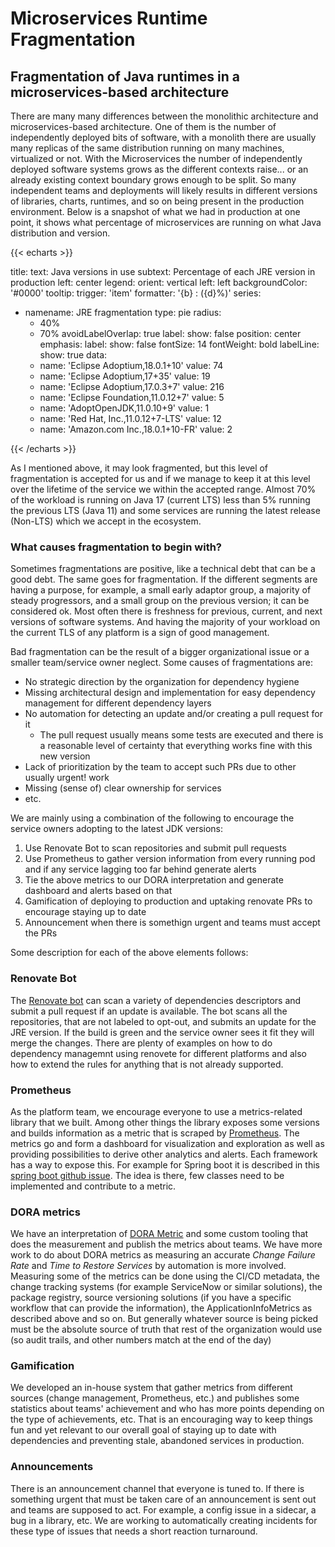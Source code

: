 # Microservices Runtime Fragmentation


## Fragmentation of Java runtimes in a microservices-based architecture

There are many many differences between the monolithic architecture and microservices-based architecture. One of them is the number of independently deployed bits of software, with a monolith there are usually many replicas of the same distribution running on many machines, virtualized or not. With the Microservices the number of independently deployed software systems grows as the different contexts raise... or an already existing context boundary grows enough to be split. So many independent teams and deployments will likely results in different versions of libraries, charts, runtimes, and so on being present in the production environment. Below is a snapshot of what we had in production at one point, it shows what percentage of microservices are running on what Java distribution and version.

{{< echarts >}}

title:
  text: Java versions in use
  subtext: Percentage of each JRE version in production
  left: center
legend:
  orient: vertical
  left: left
backgroundColor: '#0000'
tooltip: 
    trigger: 'item'
    formatter: '{b} : ({d}%)'
series:
  - namename: JRE fragmentation
    type: pie
    radius:
      - 40%
      - 70%
    avoidLabelOverlap: true
    label:
      show: false
      position: center
    emphasis:
      label:
        show: false
        fontSize: 14
        fontWeight: bold
    labelLine:
      show: true
    data:
      - name: 'Eclipse Adoptium,18.0.1+10'
        value: 74
      - name: 'Eclipse Adoptium,17+35'
        value: 19
      - name: 'Eclipse Adoptium,17.0.3+7'
        value: 216
      - name: 'Eclipse Foundation,11.0.12+7'
        value: 5
      - name: 'AdoptOpenJDK,11.0.10+9'
        value: 1
      - name: 'Red Hat, Inc.,11.0.12+7-LTS'
        value: 12
      - name: 'Amazon.com Inc.,18.0.1+10-FR'
        value: 2

{{< /echarts >}}


As I mentioned above, it may look fragmented, but this level of fragmentation is accepted for us and if we manage to keep it at this level over the lifetime of the service we within the accepted range. Almost 70% of the workload is running on Java 17 (current LTS) less than 5% running the previous LTS (Java 11) and some services are running the latest release (Non-LTS) which we accept in the ecosystem.

### What causes fragmentation to begin with?
Sometimes fragmentations are positive, like a technical debt that can be a good debt. The same goes for fragmentation. If the different segments are having a purpose, for example, a small early adaptor group, a majority of steady progressors, and a small group on the previous version; it can be considered ok. Most often there is freshness for previous, current, and next versions of software systems. And having the majority of your workload on the current TLS of any platform is a sign of good management.

Bad fragmentation can be the result of a bigger organizational issue or a smaller team/service owner neglect. Some causes of fragmentations are:

- No strategic direction by the organization for dependency hygiene
- Missing architectural design and implementation for easy dependency management for different dependency layers
- No automation for detecting an update and/or creating a pull request for it
	- The pull request usually means some tests are executed and there is a reasonable level of certainty that everything works fine with this new version
- Lack of prioritization by the team to accept such PRs due to other usually urgent! work
- Missing (sense of) clear ownership for services
- etc.


We are mainly using a combination of the following to encourage the service owners adopting to the latest JDK versions:

1. Use Renovate Bot to scan repositories and submit pull requests 
2. Use Prometheus to gather version information from every running pod and if any service lagging too far behind generate alerts
3. Tie the above metrics to our DORA interpretation and generate dashboard and alerts based on that
4. Gamification of deploying to production and uptaking renovate PRs to encourage staying up to date
5. Announcement when there is somethign urgent and teams must accept the PRs 


Some description for each of the above elements follows:
### Renovate Bot
The [Renovate bot](https://github.com/renovatebot/renovate) can scan a variety of dependencies descriptors and submit a pull request if an update is available. The bot scans all the repositories, that are not labeled to opt-out,  and submits an update for the JRE version. If the build is green and the service owner sees it fit they will merge the changes. There are plenty of examples on how to do dependency managemnt using renovete for different platforms and also how to extend the rules for anything that is not already supported.

### Prometheus
As the platform team, we encourage everyone to use a metrics-related library that we built. Among other things the library exposes some versions and builds information as a metric that is scraped by [Prometheus](prometheus.io). The metrics go and form a dashboard for visualization and exploration as well as providing possibilities to derive other analytics and alerts. Each framework has a way to expose this. For example for Spring boot it is described in this [spring boot github issue](https://github.com/spring-projects/spring-boot/issues/12348). The idea is there, few classes need to be implemented and contribute to a metric.



### DORA metrics
We have an interpretation of [DORA Metric](https://cloud.google.com/blog/products/devops-sre/using-the-four-keys-to-measure-your-devops-performance) and some custom tooling that does the measurement and publish the metrics about teams. We have more work to do about DORA metrics as measuring an accurate *Change Failure Rate* and *Time to Restore Services* by automation is more involved. Measuring some of the metrics can be done using the CI/CD metadata, the change tracking systems (for example ServiceNow or similar solutions), the package registry, source versioning solutions (if you have a specific workflow that can provide the information), the ApplicationInfoMetrics as described above and so on. But generally whatever source is being picked must be the absolute source of truth that rest of the organization would use (so audit trails, and other numbers match at the end of the day)

### Gamification
We developed an in-house system that gather metrics from different sources (change management, Prometheus, etc.) and publishes some statistics about teams' achievement and who has more points depending on the type of achievements, etc. That is an encouraging way to keep things fun and yet relevant to our overall goal of staying up to date with dependencies and preventing stale, abandoned services in production.

### Announcements
There is an announcement channel that everyone is tuned to. If there is something urgent that must be taken care of an announcement is sent out and teams are supposed to act. For example, a config issue in a sidecar, a bug in a library, etc. We are working to automatically creating incidents for these type of issues that needs a short reaction turnaround.
 
